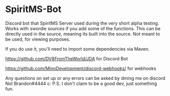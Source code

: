 # SpiritMS-Bot
Discord bot that SpiritMS Server used during the very short alpha testing. Works with swordie sources if you add some of the functions.
This can be directly used in the source, meaning its built into the source.
Not meant to be used, for viewing purposes.

If you do use it, you'll need to import some dependencies via Maven.

https://github.com/DV8FromTheWorld/JDA for Discord Bot

https://github.com/MinnDevelopment/discord-webhooks/ for webhooks

Any questions on set up or any errors can be asked by dming me on discord Not Brandon#4444 c: P.S. I don't claim to be a good dev, just something fun.
